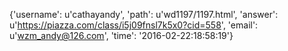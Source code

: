 {'username': u'cathayandy', 'path': u'wd1197/1197.html', 'answer': u'https://piazza.com/class/i5j09fnsl7k5x0?cid=558', 'email': u'wzm_andy@126.com', 'time': '2016-02-22:18:58:19'}